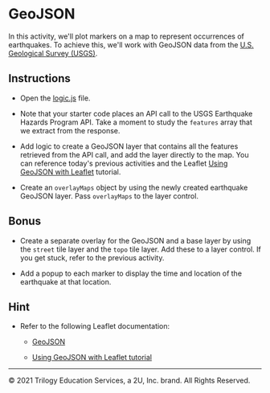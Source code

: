 # GeoJSON

In this activity, we'll plot markers on a map to represent occurrences of earthquakes. To achieve this, we'll work with GeoJSON data from the [U.S. Geological Survey (USGS)](http://earthquake.usgs.gov).

## Instructions

* Open the [logic.js](Unsolved/logic.js) file.

*  Note that your starter code places an API call to the USGS Earthquake Hazards Program API. Take a moment to study the `features` array that we extract from the response.

* Add logic to create a GeoJSON layer that contains all the features retrieved from the API call, and add the layer directly to the map. You can reference today's previous activities and the Leaflet [Using GeoJSON with Leaflet](http://leafletjs.com/examples/geojson/) tutorial.

* Create an `overlayMaps` object by using the newly created earthquake GeoJSON layer. Pass `overlayMaps` to the layer control.

## Bonus

* Create a separate overlay for the GeoJSON and a base layer by using the `street` tile layer and the `topo` tile layer. Add these to a layer control. If you get stuck, refer to the previous activity.

* Add a popup to each marker to display the time and location of the earthquake at that location.

## Hint

* Refer to the following Leaflet documentation:

    * [GeoJSON](http://leafletjs.com/reference.html#geojson)

    * [Using GeoJSON with Leaflet tutorial](http://leafletjs.com/examples/geojson/)

---

© 2021 Trilogy Education Services, a 2U, Inc. brand. All Rights Reserved.	
